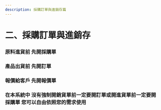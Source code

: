 ```yaml
---
description: 採購訂單與進銷存篇
---
```


# 二、採購訂單與進銷存

### 原料進貨前 先開採購單

### 產品出貨前 先開訂單

### 報價給客戶 先開報價單

### 在本系統中 沒有強制開銷貨單前一定要開訂單或開進貨單前一定要開採購單  您可以自由依照您的需求使用

